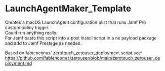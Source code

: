 # LaunchAgentMaker_Template
Creates a macOS LaunchAgent configuration plist that runs Jamf Pro custom policy trigger.  
Could run anything really.  
For Jamf paste this script into a post install script
in a no payload package and add to Jamf Prestage as needed.

Based on fabienconus' zerotouch_zerouser_deployment script see:
https://github.com/fabienconus/zerouser/blob/main/zerotouch_zerouser_deployment.md
